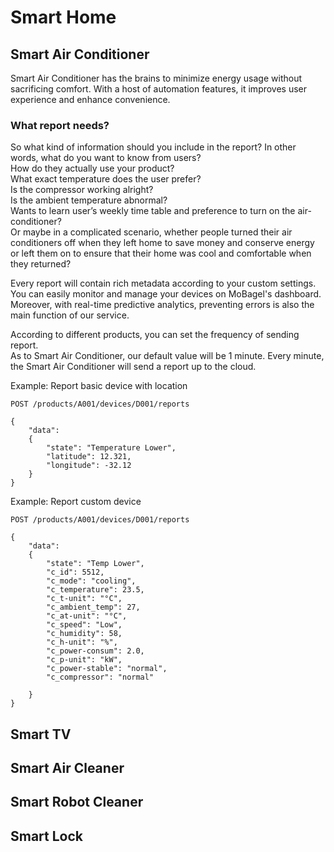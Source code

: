 # Smart Home

## Smart Air Conditioner

Smart Air Conditioner has the brains to minimize energy usage without sacrificing comfort. With a host of automation features, it improves user experience and enhance convenience. 

### What report needs?
So what kind of information should you include in the report? In other words, what do you want to know from users?   
How do they actually use your product?  
What exact temperature does the user prefer?  
Is the compressor working alright?  
Is the ambient temperature abnormal?  
Wants to learn user’s weekly time table and preference to turn on the air-conditioner?  
Or maybe in a complicated scenario, whether people turned their air conditioners off when they left home to save money and conserve energy or left them on to ensure that their home was cool and comfortable when they returned?  

Every report will contain rich metadata according to your custom settings. You can easily monitor and manage your devices on MoBagel's dashboard. Moreover, with real-time predictive analytics, preventing errors is also the main function of our service. 

According to different products, you can set the frequency of sending report.  
As to Smart Air Conditioner, our default value will be 1 minute.
Every minute, the Smart Air Conditioner will send a report up to the cloud.


Example: Report basic device with location
```http
POST /products/A001/devices/D001/reports

{
    "data":
    {
        "state": "Temperature Lower",
        "latitude": 12.321,
        "longitude": -32.12
    }
}
```

Example: Report custom device
```http
POST /products/A001/devices/D001/reports

{
    "data":
    {
        "state": "Temp Lower",
        "c_id": 5512,
        "c_mode": "cooling",
        "c_temperature": 23.5,
        "c_t-unit": "°C",
        "c_ambient_temp": 27,
		"c_at-unit": "°C",
		"c_speed": "Low",
        "c_humidity": 58,
        "c_h-unit": "%",
        "c_power-consum": 2.0,
        "c_p-unit": "kW",
        "c_power-stable": "normal",
        "c_compressor": "normal"

    }
}
```


## Smart TV

## Smart Air Cleaner

## Smart Robot Cleaner

## Smart Lock